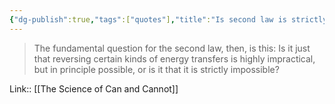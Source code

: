```yaml
---
{"dg-publish":true,"tags":["quotes"],"title":"Is second law is strictly impossible?","date":"2021-09-28T19:07:00+03:00","modified_at":"2022-07-04T20:38:23+03:00","permalink":"/quotes/202109281907/","dgHomeLink":false,"dgPassFrontmatter":true}
---
```




> The fundamental question for the second law, then, is this: Is it just that reversing certain kinds of energy transfers is highly impractical, but in principle possible, or is it that it is strictly impossible?

Link:: [[The Science of Can and Cannot]]
